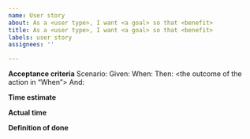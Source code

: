 ```yaml
---
name: User story
about: As a <user type>, I want <a goal> so that <benefit>
title: As a <user type>, I want <a goal> so that <benefit>
labels: user story
assignees: ''

---
```


**Acceptance criteria**
Scenario: <the name for the behaviour that will be described>
Given: <the beginning state of the scenario>
When: <specific action that the user makes>
Then: <the outcome of the action in “When”>
And: <used to continue any of three previous statements>

**Time estimate**

**Actual time**

**Definition of done**